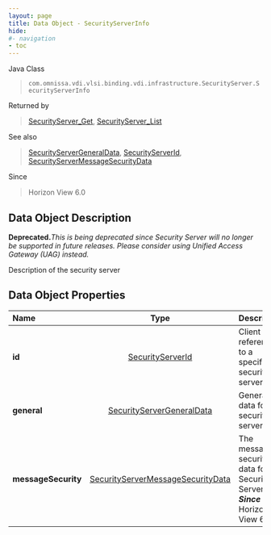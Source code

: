 ```yaml
---
layout: page
title: Data Object - SecurityServerInfo
hide:
#- navigation
- toc
---
```






Java Class
> `com.omnissa.vdi.vlsi.binding.vdi.infrastructure.SecurityServer.SecurityServerInfo`

Returned by
> [SecurityServer_Get](vdi.infrastructure.SecurityServer.md#get), [SecurityServer_List](vdi.infrastructure.SecurityServer.md#list)

See also
> [SecurityServerGeneralData](vdi.infrastructure.SecurityServer.GeneralData.md), [SecurityServerId](vdi.entity.SecurityServerId.md), [SecurityServerMessageSecurityData](vdi.infrastructure.SecurityServer.MessageSecurityData.md)

Since
> Horizon View 6.0


## Data Object Description

**Deprecated.**_This is being deprecated since Security Server will no longer be supported in future releases. Please consider using Unified Access Gateway (UAG) instead._

Description of the security server

## Data Object Properties

 Name | Type | Description
:---|:---:|:---
**id**| [SecurityServerId](vdi.entity.SecurityServerId.md)|  Client reference to a specific security server
**general**| [SecurityServerGeneralData](vdi.infrastructure.SecurityServer.GeneralData.md)|  General data for the security server
**messageSecurity**| [SecurityServerMessageSecurityData](vdi.infrastructure.SecurityServer.MessageSecurityData.md)|  The message security data for the Security Server.  **_Since_** Horizon View 6.1
 


 
